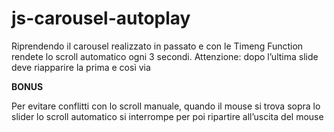 js-carousel-autoplay
===

Riprendendo il carousel realizzato in passato  e con le Timeng Function rendete lo scroll automatico ogni 3 secondi.
Attenzione: dopo l’ultima slide deve riapparire la prima e così via

**BONUS**

Per evitare conflitti con lo scroll manuale, quando il mouse si trova sopra lo slider lo scroll automatico si interrompe per poi ripartire all’uscita del mouse